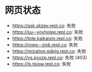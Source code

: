 # 网页状态
- https://ask.skzey.repl.co: 失败
- https://su--yoyholee.repl.co: 失败
- https://tote.kaikaixin.repl.co: 失败
- https://rows--zixk.repl.co: 失败
- https://mization.edpjg.repl.co: 失败
- https://ys.pyxzp.repl.co: 失败 (403)
- https://ls.tpjow.repl.co: 失败
